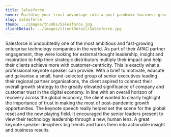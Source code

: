 ```yaml
---
title: Salesforce
hover: Building your trust advantage into a post-pandemic business growth engine
slug: salesforce
thumb: ../images/thumbs/Salesforce.jpg
clientDetail: ../images/clientDetail/Salesforce.jpg
---
```


Salesforce is undoubtedly one of the most ambitious and fast-growing enterprise technology companies in the world. As part of their APAC partner engagement, they were looking for external thought leadership, insight and inspiration to help their strategic distributors multiply their impact and help their clients achieve more with customer-centricity. This is exactly what a professional keynote speaker can provide.
With a brief to motivate, educate and galvanise a small, hand-selected group of senior executives leading their regional partner organisations, the client aspired to connect their overall growth strategy to the greatly elevated significance of company and customer trust in the digital economy. In line with an overall horizon of recovery across the global economy, the client wanted to clearly highlight the importance of trust in making the most of post-pandemic growth opportunities.
The keynote speech really helped set the scene for the global reset and the new playing field. It encouraged the senior leaders present to view their technology leadership through a new, human lens. A great keynote speaker deciphers big trends and turns them into actionable insight and business results.
